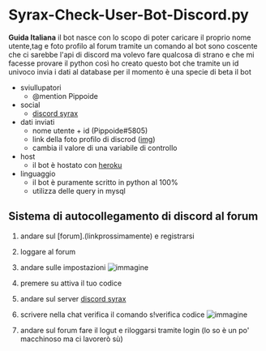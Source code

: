 # Syrax-Check-User-Bot-Discord.py
**Guida Italiana**
il bot nasce con lo scopo di poter caricare il proprio nome utente,tag e foto profilo al forum tramite un comando al bot
sono coscente che ci sarebbe l'api di discord ma volevo fare qualcosa di strano e che mi facesse provare il python
così ho creato questo bot che tramite un id univoco invia i dati al database per il momento è una specie di beta il bot
* sviullupatori
  * @mention Pippoide
* social
  * [discord syrax](https://discord.io/SyraxCommunity)  
* dati inviati
  * nome utente + id (Pippoide#5805)
  * link della foto profilo di discrod ([img](https://cdn.discordapp.com/avatars/406544702918230017/154d3ed3745395f8e98e565f9a091e4b.png?size=512))
  * cambia il valore di una variabile di controllo
* host
  * il bot è hostato con [heroku](https://www.heroku.com)
* linguaggio
  * il bot è puramente scritto in python al 100%
  * utilizza delle query in mysql

## Sistema di autocollegamento di discord al forum
1. andare sul [forum].(linkprossimamente) e registrarsi
2. loggare al forum
3. andare sulle impostazioni ![immagine](https://user-images.githubusercontent.com/76634450/138183666-1915f5a5-d62b-4d9f-90c3-9fa1a67574b6.png)
4. premere su attiva il tuo codice
5. andare sul server [discord syrax](https://discord.io/SyraxCommunity)  
6. scrivere nella chat verifica il comando s!verifica codice ![immagine](https://user-images.githubusercontent.com/76634450/138183993-9914799f-51ec-445c-8fab-4515fed6a9e1.png)

7. andare sul forum fare il logut e riloggarsi tramite login (lo so è un po' macchinoso ma ci lavorerò sù)
